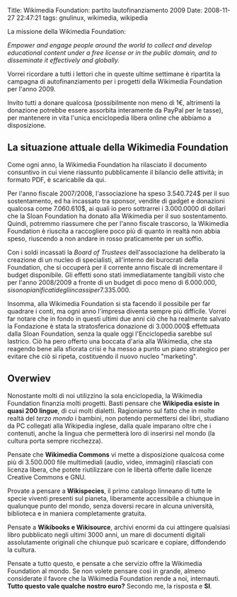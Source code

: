 Title: Wikimedia Foundation: partito lautofinanziamento 2009
Date:  2008-11-27 22:47:21
tags: gnulinux, wikimedia, wikipedia

La missione della Wikimedia Foundation:

_Empower and engage people around the world to collect and develop
educational content under a free license or in the public domain,
and to disseminate it effectively and globally._


Vorrei ricordare a tutti i lettori che in queste ultime settimane è ripartita
la campagna di autofinanziamento per i progetti della Wikimedia Foundation per
l'anno 2009.

Invito tutti a donare qualcosa (possibilmente non meno di 1€, altrimenti la
donazione potrebbe essere assorbita interamente da PayPal per le tasse), per
mantenere in vita l'unica enciclopedia libera online che abbiamo a
disposizione.


## La situazione attuale della Wikimedia Foundation ##

Come ogni anno, la Wikimedia Foundation ha rilasciato il documento consuntivo
in cui viene riassunto pubblicamente il bilancio delle attività; in formato
PDF, è scaricabile da qui.

Per l'anno fiscale 2007/2008, l'associazione ha speso 3.540.724$ per il suo
sostentamento, ed ha incassato tra sponsor, vendite di gadget e donazioni
qualcosa come 7.060.610$, ai quali io pero sottrarrei i 3.000.0000 di dollari
che la Sloan Foundation ha donato alla Wikimedia per il suo sostentamento.
Quindi, potremmo riassumere che per l'anno fiscale trascorso, la Wikimedia
Foundation è riuscita a raccogliere poco più di quanto in realtà non abbia
speso, riuscendo a non andare in rosso praticamente per un soffio.


Con i soldi incassati la _Board of Trustees_ dell'associazione ha deliberato la
creazione di un nucleo di specialisti, all'interno dei burocrati della
Foundation, che si occuperà per il corrente anno fiscale di incrementare il
budget disponibile. Gli effetti sono stati immediatamente tangibili visto che
per l'anno 2008/2009 a fronte di un budget di poco meno di 6.000.000$, si sono
pianificati degli incassi per 7.335.000$.


Insomma, alla Wikimedia Foundation si sta facendo il possibile per far
quadrare i conti, ma ogni anno l'impresa diventa sempre più difficile. Vorrei
far notare che in fondo in questi ultimi due anni ciò che ha realmente salvato
la Fondazione è stata la stratosferica donazione di 3.000.000$ effettuata
dalla Sloan Foundation, senza la quale oggi l'Enciclopedia sarebbe sul
lastrico. Ciò ha pero offerto una boccata d'aria alla Wikimedia, che sta
reagendo bene alla sfiorata crisi e ha messo a punto un piano strategico per
evitare che ciò si ripeta, costituendo il nuovo nucleo "marketing".


## Overwiev ##

Nonostante molti di noi utilizzino la sola enciclopedia, la Wikimedia
Foundation finanzia molti progetti. Basti pensare che **Wikipedia esiste in
quasi 200 lingue**, di cui molti dialetti. Ragioniamo sul fatto che in molte
realtà del _terzo mondo_ i bambini, non potendo permettersi dei libri,
studiano da PC collegati alla Wikipedia inglese, dalla quale imparano oltre
che i contenuti, anche la lingua che permetterà loro di inserirsi nel mondo
(la cultura porta sempre ricchezza).


Pensate che **Wikimedia Commons** vi mette a disposizione qualcosa come più di
3.500.000 file multimediali (audio, video, immagini) rilasciati con licenza
libera, che potete riutilizzare con le libertà offerte dalle licenze Creative
Commons e GNU.


Provate a pensare a **Wikispecies**, il primo catalogo linneano di tutte le
specie viventi presenti sul pianeta, liberamente accessibile a chiunque in
qualunque punto del mondo, senza doversi recare in alcuna università,
biblioteca e in maniera completamente gratuita.


Pensate a **Wikibooks e Wikisource**, archivi enormi da cui attingere
qualsiasi libro pubblicato negli ultimi 3000 anni, un mare di documenti
digitali assolutamente originali che chiunque può scaricare e copiare,
diffondendo la cultura.


Pensate a tutto questo, e pensate a che servizio offre la Wikimedia Foundation
al mondo. Se non volete pensare così in grande, almeno considerate il favore
che la Wikimedia Foundation rende a noi, internauti. **Tutto questo vale
qualche nostro euro?** Secondo me, la risposta e **SI**.
